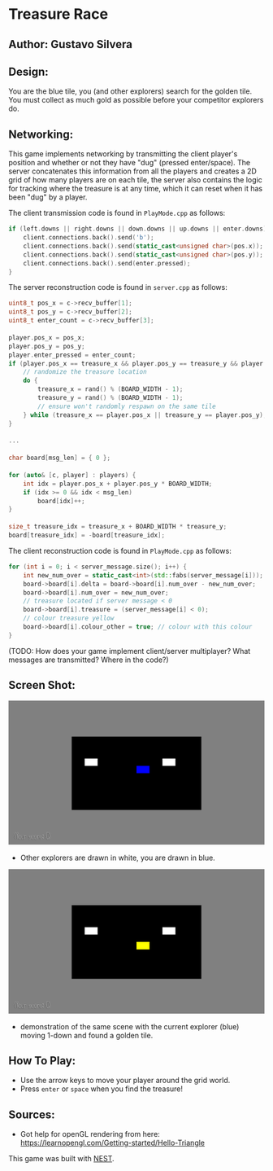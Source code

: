 # Treasure Race

## Author: Gustavo Silvera

## Design: 
You are the blue tile, you (and other explorers) search for the golden tile. You must collect as much gold as possible before your competitor explorers do.

## Networking: 
This game implements networking by transmitting the client player's position and whether or not they have "dug" (pressed enter/space). The server concatenates this information from all the players and creates a 2D grid of how many players are on each tile, the server also contains the logic for tracking where the treasure is at any time, which it can reset when it has been "dug" by a player. 

The client transmission code is found in `PlayMode.cpp` as follows:
```c++
if (left.downs || right.downs || down.downs || up.downs || enter.downs) {
    client.connections.back().send('b');
    client.connections.back().send(static_cast<unsigned char>(pos.x));
    client.connections.back().send(static_cast<unsigned char>(pos.y));
    client.connections.back().send(enter.pressed);
}
```


The server reconstruction code is found in `server.cpp` as follows:
```c++
uint8_t pos_x = c->recv_buffer[1];
uint8_t pos_y = c->recv_buffer[2];
uint8_t enter_count = c->recv_buffer[3];

player.pos_x = pos_x;
player.pos_y = pos_y;
player.enter_pressed = enter_count;
if (player.pos_x == treasure_x && player.pos_y == treasure_y && player.enter_pressed > 0) {
    // randomize the treasure location
    do {
        treasure_x = rand() % (BOARD_WIDTH - 1);
        treasure_y = rand() % (BOARD_WIDTH - 1);
        // ensure won't randomly respawn on the same tile
    } while (treasure_x == player.pos_x || treasure_y == player.pos_y);
}

...

char board[msg_len] = { 0 };

for (auto& [c, player] : players) {
    int idx = player.pos_x + player.pos_y * BOARD_WIDTH;
    if (idx >= 0 && idx < msg_len)
        board[idx]++;
}

size_t treasure_idx = treasure_x + BOARD_WIDTH * treasure_y;
board[treasure_idx] = -board[treasure_idx];
```


The client reconstruction code is found in `PlayMode.cpp` as follows:
```c++
for (int i = 0; i < server_message.size(); i++) {
    int new_num_over = static_cast<int>(std::fabs(server_message[i]));
    board->board[i].delta = board->board[i].num_over - new_num_over;
    board->board[i].num_over = new_num_over;
    // treasure located if server message < 0
    board->board[i].treasure = (server_message[i] < 0);
    // colour treasure yellow
    board->board[i].colour_other = true; // colour with this colour
}
```

(TODO: How does your game implement client/server multiplayer? What messages are transmitted? Where in the code?)

## Screen Shot:

![Screen Shot](screenshot.png)
- Other explorers are drawn in white, you are drawn in blue.

![Screen Shot](screenshot2.png)
- demonstration of the same scene with the current explorer (blue) moving 1-down and found a golden tile. 


## How To Play:
- Use the arrow keys to move your player around the grid world. 
- Press `enter` or `space` when you find the treasure!


## Sources: 
- Got help for openGL rendering from here: https://learnopengl.com/Getting-started/Hello-Triangle

This game was built with [NEST](NEST.md).

